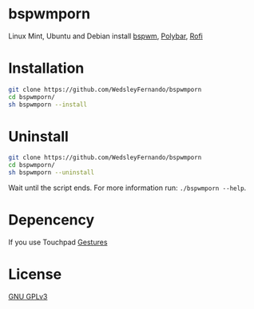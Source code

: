 # bspwmporn
Linux Mint, Ubuntu and Debian install [bspwm](https://github.com/baskerville/bspwm), [Polybar](https://github.com/polybar/polybar), [Rofi](https://github.com/davatorium/rofi)
# Installation
```sh
git clone https://github.com/WedsleyFernando/bspwmporn
cd bspwmporn/
sh bspwmporn --install
```

# Uninstall
```sh
git clone https://github.com/WedsleyFernando/bspwmporn
cd bspwmporn/
sh bspwmporn --uninstall
```

Wait until the script ends. For more information run: `./bspwmporn --help`.

# Depencency
If you use Touchpad
[Gestures](https://github.com/bulletmark/libinput-gestures)

# License
[GNU GPLv3](LICENSE)
